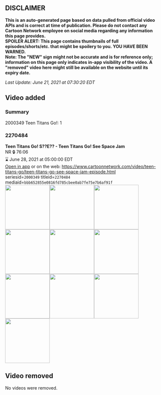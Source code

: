 ## DISCLAIMER
**This is an auto-generated page based on data pulled from official video APIs and is correct at time of publication. Please do not contact any Cartoon Network employee on social media regarding any information this page provides.**  
**SPOILER ALERT: This page contains thumbnails of full episodes/shorts/etc. that might be spoilery to you. YOU HAVE BEEN WARNED.**  
**Note: The "NEW" sign might not be accurate and is for reference only; information on this page only indicates in-app visibility of the video. A "removed" video here might still be available on the website until its expiry date.**  

_Last Update: June 21, 2021 at 07:30:20 EDT_
## Video added
### Summary
2000349 Teen Titans Go!: 1  
### 2270484
**Teen Titans Go! S??E?? - Teen Titans Go! See Space Jam**  
NR 🔒 76:06  
⌛ June 28, 2021 at 05:00:00 EDT  
[Open in app](https://cnvideo.sercomkc.org/redirector.html?type=cnapp&seriesid=2000349&titleid=2270484&mediaid=bbb652855e0816fd785cbee0ab7fe75e7b6af91f) or on the web: https://www.cartoonnetwork.com/video/teen-titans-go/teen-titans-go-see-space-jam-episode.html  
seriesid=`2000349` titleid=`2270484` mediaid=`bbb652855e0816fd785cbee0ab7fe75e7b6af91f`  
<a href="https://s3.amazonaws.com/cartoonorchestrator/2270484_001_1280x720.jpg"><img src="https://s3.amazonaws.com/cartoonorchestrator/2270484_001_640x360.jpg" height="144px" /></a><a href="https://s3.amazonaws.com/cartoonorchestrator/2270484_002_1280x720.jpg"><img src="https://s3.amazonaws.com/cartoonorchestrator/2270484_002_640x360.jpg" height="144px" /></a><a href="https://s3.amazonaws.com/cartoonorchestrator/2270484_003_1280x720.jpg"><img src="https://s3.amazonaws.com/cartoonorchestrator/2270484_003_640x360.jpg" height="144px" /></a><a href="https://s3.amazonaws.com/cartoonorchestrator/2270484_004_1280x720.jpg"><img src="https://s3.amazonaws.com/cartoonorchestrator/2270484_004_640x360.jpg" height="144px" /></a><a href="https://s3.amazonaws.com/cartoonorchestrator/2270484_005_1280x720.jpg"><img src="https://s3.amazonaws.com/cartoonorchestrator/2270484_005_640x360.jpg" height="144px" /></a><a href="https://s3.amazonaws.com/cartoonorchestrator/2270484_006_1280x720.jpg"><img src="https://s3.amazonaws.com/cartoonorchestrator/2270484_006_640x360.jpg" height="144px" /></a><a href="https://s3.amazonaws.com/cartoonorchestrator/2270484_007_1280x720.jpg"><img src="https://s3.amazonaws.com/cartoonorchestrator/2270484_007_640x360.jpg" height="144px" /></a><a href="https://s3.amazonaws.com/cartoonorchestrator/2270484_008_1280x720.jpg"><img src="https://s3.amazonaws.com/cartoonorchestrator/2270484_008_640x360.jpg" height="144px" /></a><a href="https://s3.amazonaws.com/cartoonorchestrator/2270484_009_1280x720.jpg"><img src="https://s3.amazonaws.com/cartoonorchestrator/2270484_009_640x360.jpg" height="144px" /></a><a href="https://s3.amazonaws.com/cartoonorchestrator/2270484_010_1280x720.jpg"><img src="https://s3.amazonaws.com/cartoonorchestrator/2270484_010_640x360.jpg" height="144px" /></a>
## Video removed
No videos were removed.  
